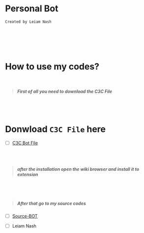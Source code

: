 # Personal Bot
<p>


`Created by Leiam Nash`

</p>

‎‎‎‎‎‎‎‎‎‎‎‎‎‎‎‎‎‎‎‎‎‎‎‎<br> <br> <br> <br>

# How to use my codes?
<br>

> ##### First of all you need to download the C3C File
<br> <br>

# Donwload `C3C File` here 
- [ ] [C3C Bot File]()

<br> <br> 

> ##### after the installation open the wiki browser and install it to extension

<br> <br> 

> ##### After that go to my source codes
- [ ] [Source-BOT](https://replit.com/@leiamnash/Leiam-Nash?v=1)

- [ ] Leiam Nash
